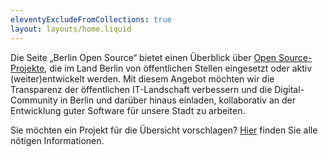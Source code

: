 ```yaml
---
eleventyExcludeFromCollections: true
layout: layouts/home.liquid
---
```


Die Seite „Berlin Open Source“ bietet einen Überblick über <a href="https://de.wikipedia.org/wiki/Open_Source" target="_blank" rel="noopener noreferrer">Open Source-Projekte</a>, die im Land Berlin von öffentlichen Stellen eingesetzt oder aktiv (weiter)entwickelt werden. Mit diesem Angebot möchten wir die Transparenz der öffentlichen IT-Landschaft verbessern und die Digital-Community in Berlin und darüber hinaus einladen, kollaborativ an der Entwicklung guter Software für unsere Stadt zu arbeiten.

Sie möchten ein Projekt für die Übersicht vorschlagen? <a href="/mitmachen/">Hier</a> finden Sie alle nötigen Informationen.
